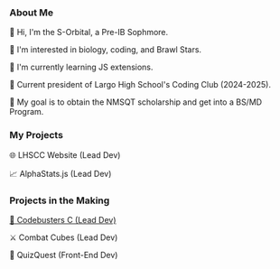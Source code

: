 <h3 class="aboutMe"> About Me </h3> 
<p class="aboutMe">👋 Hi, I'm the S-Orbital, a Pre-IB Sophmore.  </p>
<p class="aboutMe">👀 I'm interested in biology, coding, and Brawl Stars.  </p>
<p class="aboutMe">🌱 I'm currently learning JS extensions.  </p>
<p class="aboutMe">👑 Current president of Largo High School's Coding Club (2024-2025).  </p>
<p class="aboutMe">🎯 My goal is to obtain the NMSQT scholarship and get into a BS/MD Program. </p> 
<h3 class="aboutMe">My Projects </h3>  
<p class="aboutMe">🌐 LHSCC Website (Lead Dev)  </p>
<p class="aboutMe">📈 AlphaStats.js (Lead Dev)  </p>
<h3 class="aboutMe">Projects in the Making </h3>  
<a class="projects" href=""><p class="aboutMe">📄 Codebusters C (Lead Dev)  </p></a>
<p class="aboutMe">⚔️ Combat Cubes (Lead Dev)  </p>
<p class="aboutMe">📝 QuizQuest (Front-End Dev) </p>
